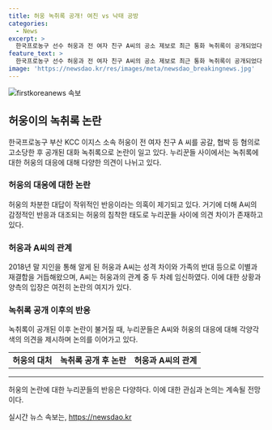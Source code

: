 ```yaml
---
title: 허웅 녹취록 공개! 여친 vs 낙태 공방
categories:
  - News
excerpt: >
  한국프로농구 선수 허웅과 전 여자 친구 A씨의 공소 제보로 최근 통화 녹취록이 공개되었다. A씨는 통화에서 허웅에 대해 공격적 발언을 한 반면, 허웅은 차분하게 대응해 의혹을 제기하는 누리꾼들의 시선을 받았다. 두 사람은 성격 차이와 가족의 반대로 이별과 재결합을 거듭했으며, A씨는 허웅과의 관계 동안 두 차례 임신했고 이에 관한 갈등도 드러났다. 하지만 허웅은 차분한 태도를 보여 녹취록으로 자신을 변호하는 모습을 보였다.
feature_text: >
  한국프로농구 선수 허웅과 전 여자 친구 A씨의 공소 제보로 최근 통화 녹취록이 공개되었다. A씨는 통화에서 허웅에 대해 공격적 발언을 한 반면, 허웅은 차분하게 대응해 의혹을 제기하는 누리꾼들의 시선을 받았다. 두 사람은 성격 차이와 가족의 반대로 이별과 재결합을 거듭했으며, A씨는 허웅과의 관계 동안 두 차례 임신했고 이에 관한 갈등도 드러났다. 하지만 허웅은 차분한 태도를 보여 녹취록으로 자신을 변호하는 모습을 보였다.
image: 'https://newsdao.kr/res/images/meta/newsdao_breakingnews.jpg'
---
```


<p><img src="https://newsdao.kr/res/images/meta/newsdao_breakingnews.jpg" alt="firstkoreanews 속보" /></p>

<h2 data-ke-size="size26">허웅이의 녹취록 논란</h2>

<p data-ke-size="size16">한국프로농구 부산 KCC 이지스 소속 허웅이 전 여자 친구 A 씨를 공갈, 협박 등 혐의로 고소당한 후 공개된 대화 녹취록으로 논란이 일고 있다. 누리꾼들 사이에서는 녹취록에 대한 허웅의 대응에 대해 다양한 의견이 나뉘고 있다.</p>

<h3>허웅의 대응에 대한 논란</h3>

<p data-ke-size="size16">허웅의 차분한 대답이 작위적인 반응이라는 의혹이 제기되고 있다. 거기에 더해 A씨의 감정적인 반응과 대조되는 허웅의 침착한 태도로 누리꾼들 사이에 의견 차이가 존재하고 있다.</p>

<h3>허웅과 A씨의 관계</h3>

<p data-ke-size="size16">2018년 말 지인을 통해 알게 된 허웅과 A씨는 성격 차이와 가족의 반대 등으로 이별과 재결합을 거듭해왔으며, A씨는 허웅과의 관계 중 두 차례 임신하였다. 이에 대한 상황과 양측의 입장은 여전히 논란의 여지가 있다.</p>

<h3>녹취록 공개 이후의 반응</h3>

<p data-ke-size="size16">녹취록이 공개된 이후 논란이 불거질 때, 누리꾼들은 A씨와 허웅의 대응에 대해 각양각색의 의견을 제시하며 논의를 이어가고 있다.</p>

<table>
    <tr>
        <td style="text-align: center; height: 17px;"><b>허웅의 대처</b></td>
        <td style="text-align: center; height: 17px;"><b>녹취록 공개 후 논란</b></td>
        <td style="text-align: center; height: 17px;"><b>허웅과 A씨의 관계</b></td>
    </tr>
</table>

<hr>

<p data-ke-size="size16">허웅의 논란에 대한 누리꾼들의 반응은 다양하다. 이에 대한 관심과 논의는 계속될 전망이다.</p>
실시간 뉴스 속보는, <a href="https://newsdao.kr" rel="dofollow">https://newsdao.kr</a>


